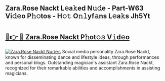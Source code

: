 ## Zara.Rose Nackt L𝚎a𝚔ed N𝚞𝚍e - Part-W63 Vi𝚍𝚎o P𝚑𝚘tos - H𝚘𝚝 O𝚗𝚕yf𝚊ns L𝚎a𝚔s Jh5Yt

# <h2><a href="http://kf6mu0.oniu.top/?m=Zara.Rose+Nackt">🔗👉 🔴 Zara.Rose Nackt P𝚑ot𝚘𝚜 V𝚒d𝚎o</a></h2>

[![Zara.Rose Nackt Nu𝚍e𝚜](https://i.imgur.com/0qMVB7G.gif)](http://kf6mu0.oniu.top/?m=Zara.Rose+Nackt)
Social media personality Zara.Rose Nackt, known for disseminating dance and lifestyle ideas, through performances and personal blogs. Outstanding magician's assistant Zara.Rose Nackt, recognized for their remarkable abilities and accomplishments in assisting magicians.  
